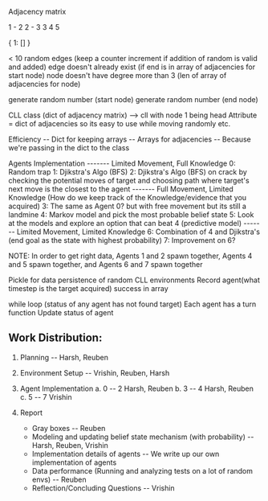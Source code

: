 Adjacency matrix

1 - 2
2 - 3
3
4
5

{
    1: []
}

< 10 random edges (keep a counter increment if addition of random is valid and added)
edge doesn't already exist (if end is in array of adjacencies for start node)
node doesn't have degree more than 3 (len of array of adjacencies for node)

generate random number (start node)
generate random number (end node)


CLL class (dict of adjacency matrix) --> cll with node 1 being head
    Attribute = dict of adjacencies so its easy to use while moving randomly etc.

Efficiency 
-- Dict for keeping arrays
-- Arrays for adjacencies
-- Because we're passing in the dict to the class


Agents Implementation
------- Limited Movement, Full Knowledge
0: Random trap
1: Djikstra's Algo (BFS)
2: Djikstra's Algo (BFS) on crack by checking the potential moves of target and choosing path where target's next move is the closest to the agent
------- Full Movement, Limited Knowledge
(How do we keep track of the Knowledge/evidence that you acquired)
3: The same as Agent 0? but with free movement but its still a landmine
4: Markov model and pick the most probable belief state
5: Look at the models and explore an option that can beat 4 (predictive model)
------- Limited Movement, Limited Knowledge
6: Combination of 4 and Djikstra's (end goal as the state with highest probability)
7: Improvement on 6?

NOTE: In order to get right data, Agents 1 and 2 spawn together, Agents 4 and 5 spawn together, and Agents 6 and 7 spawn together

Pickle for data persistence of random CLL environments
Record agent(what timestep is the target acquired) success in array 

while loop (status of any agent has not found target)
    Each agent has a turn function
    Update status of agent


## Work Distribution:
1. Planning -- Harsh, Reuben
2. Environment Setup -- Vrishin, Reuben, Harsh
3. Agent Implementation
    a. 0 -- 2 Harsh, Reuben
    b. 3 -- 4 Harsh, Reuben
    c. 5 -- 7 Vrishin

4. Report
    - Gray boxes -- Reuben
    - Modeling and updating belief state mechanism (with probability) -- Harsh, Reuben, Vrishin
    - Implementation details of agents -- We write up our own implementation of agents
    - Data performance (Running and analyzing tests on a lot of random envs) -- Reuben
    - Reflection/Concluding Questions -- Vrishin